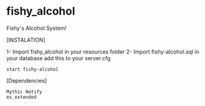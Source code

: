 # fishy_alcohol
 
 Fishy's Alcohol System!

 [INSTALATION]
 
 1- Import fishy_alcohol in your resources folder
 2- Import fishy-alcohol.sql in your database
 add this to your server.cfg
```
start fishy-alcohol
```

[Dependencies]

```
Mythic Notify
es_extended
```